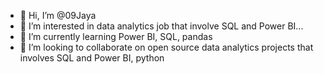 - 👋 Hi, I’m @09Jaya
- 👀 I’m interested in  data analytics job that involve SQL and Power BI...
- 🌱 I’m currently learning Power BI, SQL, pandas
- 💞️ I’m looking to collaborate on open source  data analytics projects that involves SQL and Power BI, python 


<!---
09Jaya/09Jaya is a ✨ special ✨ repository because its `README.md` (this file) appears on your GitHub profile.
You can click the Preview link to take a look at your changes.
--->
